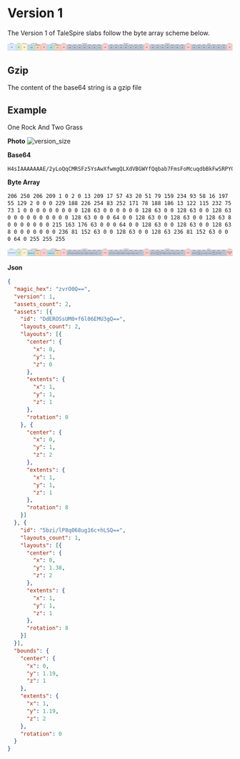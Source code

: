 # Version 1

The Version 1 of TaleSpire slabs follow the byte array scheme below.

![version_size](./../docs/images/version1size.png)

## Gzip
The content of the base64 string is a gzip file

## Example

One Rock And Two Grass

**Photo**
![version_size](./../docs/images/version1photo.png)

**Base64**
```
H4sIAAAAAAAE/2yLoQqCMRSFz5YsAwXfwmgQLXdVBGWYfQqbab7FmsFoMcuqdbBkFwSRPYGIkzv/8Zf/Xg7ng8MX3iEKSKg4mI6G49XhtZn1r5O9BPDw9+/6c1r6i9ptn4u5APB/S20zc+oV1ijNbKnXTLfjmb3OLRlH1UnGEQCNnPMvAAD//0KZ+COgAAAA
```
**Byte Array**
```
206 250 206 209 1 0 2 0 13 209 17 57 43 20 51 79 159 234 93 58 16 197 55 129 2 0 0 0 229 188 226 254 83 252 171 78 188 186 13 122 115 232 75 73 1 0 0 0 0 0 0 0 0 0 128 63 0 0 0 0 0 0 128 63 0 0 128 63 0 0 128 63 0 0 0 0 0 0 0 0 0 0 128 63 0 0 0 64 0 0 128 63 0 0 128 63 0 0 128 63 8 0 0 0 0 0 0 0 215 163 176 63 0 0 0 64 0 0 128 63 0 0 128 63 0 0 128 63 8 0 0 0 0 0 0 0 236 81 152 63 0 0 128 63 0 0 128 63 236 81 152 63 0 0 0 64 0 255 255 255
```
![title](./../docs/images/version1example.png)

**Json**
```json
{
  "magic_hex": "zvrO0Q==",
  "version": 1,
  "assets_count": 2,
  "assets": [{
    "id": "DdEROSsUM0+f6l06EMU3gQ==",
    "layouts_count": 2,
    "layouts": [{
      "center": {
        "x": 0,
        "y": 1,
        "z": 0
      },
      "extents": {
        "x": 1,
        "y": 1,
        "z": 1
      },
      "rotation": 0
    }, {
      "center": {
        "x": 0,
        "y": 1,
        "z": 2
      },
      "extents": {
        "x": 1,
        "y": 1,
        "z": 1
      },
      "rotation": 8
    }]
  }, {
    "id": "5bzi/lP8q068ug16c+hLSQ==",
    "layouts_count": 1,
    "layouts": [{
      "center": {
        "x": 0,
        "y": 1.38,
        "z": 2
      },
      "extents": {
        "x": 1,
        "y": 1,
        "z": 1
      },
      "rotation": 8
    }]
  }],
  "bounds": {
    "center": {
      "x": 0,
      "y": 1.19,
      "z": 1
    },
    "extents": {
      "x": 1,
      "y": 1.19,
      "z": 2
    },
    "rotation": 0
  }
}
```